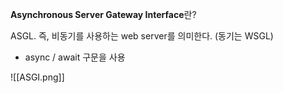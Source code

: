 **Asynchronous Server Gateway Interface**란?

ASGL. 즉, 비동기를 사용하는 web server를 의미한다. (동기는 WSGL)
- async / await 구문을 사용

![[ASGI.png]]